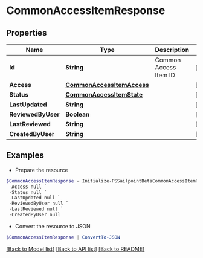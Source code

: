 # CommonAccessItemResponse
## Properties

Name | Type | Description | Notes
------------ | ------------- | ------------- | -------------
**Id** | **String** | Common Access Item ID | [optional] 
**Access** | [**CommonAccessItemAccess**](CommonAccessItemAccess.md) |  | [optional] 
**Status** | [**CommonAccessItemState**](CommonAccessItemState.md) |  | [optional] 
**LastUpdated** | **String** |  | [optional] 
**ReviewedByUser** | **Boolean** |  | [optional] 
**LastReviewed** | **String** |  | [optional] 
**CreatedByUser** | **String** |  | [optional] 

## Examples

- Prepare the resource
```powershell
$CommonAccessItemResponse = Initialize-PSSailpointBetaCommonAccessItemResponse  -Id null `
 -Access null `
 -Status null `
 -LastUpdated null `
 -ReviewedByUser null `
 -LastReviewed null `
 -CreatedByUser null
```

- Convert the resource to JSON
```powershell
$CommonAccessItemResponse | ConvertTo-JSON
```

[[Back to Model list]](../README.md#documentation-for-models) [[Back to API list]](../README.md#documentation-for-api-endpoints) [[Back to README]](../README.md)

